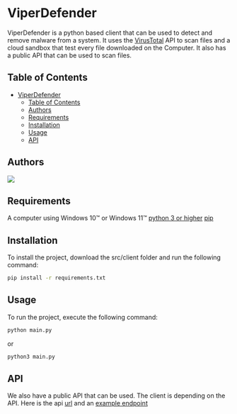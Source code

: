 # ViperDefender
ViperDefender is a python based client that can be used to detect and remove malware from a system. It uses the [VirusTotal]() API to scan files and a cloud sandbox that test every file downloaded on the Computer. It also has a public API that can be used to scan files.

## Table of Contents
- [ViperDefender](#viperdefender)
  - [Table of Contents](#table-of-contents)
  - [Authors](#authors)
  - [Requirements](#requirements)
  - [Installation](#installation)
  - [Usage](#usage)
  - [API](#api)

## Authors
<a href="https://github.com/Mattherix/ViperDefender/graphs/contributors">
  <img src="https://contrib.rocks/image?repo=Mattherix/ViperDefender" />
</a>

## Requirements
A computer using Windows 10&trade; or Windows 11&trade; 
[python 3 or higher](https://www.python.org/downloads/)
[pip](https://pypi.org/project/pip/)

## Installation
To install the project, download the src/client folder and run the following command:
```bash
pip install -r requirements.txt
```

## Usage
To run the project, execute the following command:
```bash
python main.py
```
or
```bash
python3 main.py
```

## API
We also have a public API that can be used.
The client is depending on the API.
Here is the api [url](https://viperdefense.azurewebsites.net/api/) and an [example endpoint](https://viperdefense.azurewebsites.net/api/HttpTrigger2?name=test)
